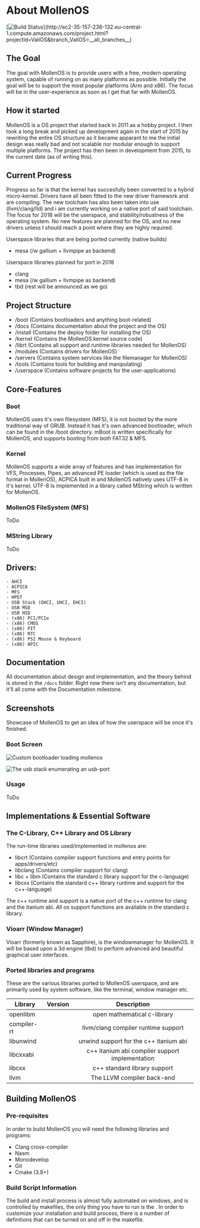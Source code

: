 
# About MollenOS

[![Build Status](http://ec2-35-157-236-132.eu-central-1.compute.amazonaws.com/app/rest/builds/buildType:(id:ValiOS_Build)/statusIcon)](http://ec2-35-157-236-132.eu-central-1.compute.amazonaws.com/project.html?projectId=ValiOS&branch_ValiOS=__all_branches__)

## The Goal

The goal with MollenOS is to provide users with a free, modern operating system, capable of running on as many platforms as possible. Initially the goal will be to support the most popular platforms (Arm and x86). The focus will be in the user-experience as soon as I get that far with MollenOS.

## How it started

MollenOS is a OS project that started back in 2011 as a hobby project. I then took a long break and picked up development again in the start of 2015 by rewriting the entire OS structure as it became apparant to me the initial design was really bad and not scalable nor modular enough to support multiple platforms. The project has then been in development from 2015, to the current date (as of writing this).

## Current Progress

Progress so far is that the kernel has succesfully been converted to a hybrid micro-kernel. Drivers have all been fitted to the new driver framework and
are compiling. The new toolchain has also been taken into use (llvm/clang/lld) and i am currently working on a native port of said toolchain. The focus
for 2018 will be the userspace, and stability/robustness of the operating system. No new features are planned for the OS, and no new drivers unless
I should reach a point where they are highly required.

Userspace libraries that are being ported currently (native builds)
 - mesa (/w gallium + llvmpipe as backend)

Userspace libraries planned for port in 2018
 - clang
 - mesa (/w gallium + llvmpipe as backend)
 - tbd (rest will be announced as we go)

## Project Structure

- /boot (Contains bootloaders and anything boot-related)
- /docs (Contains documentation about the project and the OS)
- /install (Contains the deploy folder for installing the OS)
- /kernel (Contains the MollenOS kernel source code)
- /librt (Contains all support and runtime libraries needed for MollenOS)
- /modules (Contains drivers for MollenOS)
- /servers (Contains system services like the filemanager for MollenOS)
- /tools (Contains tools for building and manipulating)
- /userspace (Contains software projects for the user-applications)

## Core-Features

### Boot
MollenOS uses it's own filesystem (MFS), it is not booted by the more traditional way of GRUB. Instead it has it's own advanced bootloader, which can be found in the /boot directory. mBoot is written specifically for MollenOS, and supports booting from both FAT32 & MFS.

### Kernel
MollenOS supports a wide array of features and has implementation for VFS, Processes, Pipes, an advanced PE loader (which is used as the file format in MollenOS), ACPICA built in and MollenOS natively uses UTF-8 in it's kernel. UTF-8 Is implemented in a library called MString which is written for MollenOS.

### MollenOS FileSystem (MFS)

ToDo

### MString Library

ToDo

## Drivers:
    - AHCI
    - ACPICA
    - MFS
    - HPET
    - USB Stack (OHCI, UHCI, EHCI)
    - USB MSD
    - USB HID
    - (x86) PCI/PCIe
    - (x86) CMOS
    - (x86) PIT
    - (x86) RTC
    - (x86) PS2 Mouse & Keyboard
    - (x86) APIC

## Documentation

All documentation about design and implementation, and the theory behind is stored in the `/docs` folder. Right now there isn't any documentation, but it'll all come with the Documentation milestone.

## Screenshots

Showcase of MollenOS to get an idea of how the userspace will be once it's finished.

### Boot Screen

![Custom bootloader loading mollenos](docs/images/bootloader.png)

![The usb stack enumerating an usb-port](docs/images/usbstack.png)

### Usage

ToDo

## Implementations & Essential Software

### The C-Library, C++ Library and OS Library

The run-time libraries used/implemented in mollenos are:
 - libcrt (Contains compiler support functions and entry points for apps/drivers/etc)
 - libclang (Contains compiler support for clang)
 - libc + libm (Contains the standard c library support for the c-language)
 - libcxx (Contains the standard c++ library runtime and support for the c++-language)

The c++ runtime and support is a native port of the c++ runtime for clang and the itanium abi. All os support functions are available in
the standard c library.

### Vioarr (Window Manager)

Vioarr (formerly known as Sapphire), is the windowmanager for MollenOS. It will be based upon a 3d engine (tbd) to perform advanced and beautiful
graphical user interfaces.

### Ported libraries and programs

These are the various libraries ported to MollenOS userspace, and are primarily used by system software, like the terminal, window manager etc.

| Library       | Version   | Description             |
| ------------- | ---------:|:-----------------------:|
| openlibm      | <unk>     | open mathematical c-library   |
| compiler-rt   | <unk>     | llvm/clang compiler runtime support  |
| libunwind     | <unk>     | unwind support for the c++ itanium abi  |
| libcxxabi     | <unk>     | c++ itanium abi compiler support implementation  |
| libcxx        | <unk>     | c++ standard library support   |
| llvm          | <unk>     | The LLVM compiler back-end   |


## Building MollenOS

### Pre-requisites

In order to build MollenOS you will need the following libraries and programs:
 - Clang cross-compiler
 - Nasm
 - Monodevelop
 - Git
 - Cmake (3.8+)

### Build Script Information
The build and install process is almost fully automated on windows, and is controlled by makefiles, the only thing you have to run is the <make>. In order to customize your installation and build process, there is a number of definitions that can be turned on and off in the makefile.
